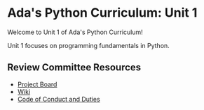 
# Ada's Python Curriculum: Unit 1

Welcome to Unit 1 of Ada's Python Curriculum! 

Unit 1 focuses on programming fundamentals in Python.

## Review Committee Resources
 -  [Project Board](https://github.com/Ada-Developers-Academy/core-unit-1/projects/1)
 -  [Wiki](https://github.com/Ada-Developers-Academy/core-unit-1/wiki)
 -  [Code of Conduct and Duties](https://github.com/Ada-Developers-Academy/core-unit-1/wiki/Code-of-Conduct-and-Duties)
 

